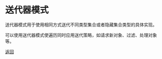 # 送代器模式

送代器模式用于使用相同方式送代不同类型集合或者隐藏集合类型的具体实现。

可以使用送代器模式使遍历同时应用送代策略，如请求新对象、过滤、处理对象等。

[返回](../README.md)